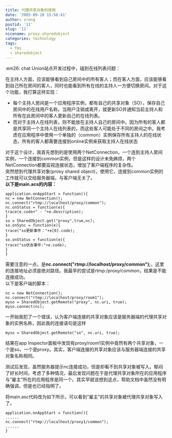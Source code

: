 ```yaml
---
title: 代理共享对象的使用
date: '2005-09-28 15:56:41'
author: zrong
postid: '11'
slug: '11'
nicename: proxy-sharedobject
categories: technology
tags:
  - fms
  - sharedobject
---
```


:em26: chat Union站点开发过程中，碰到在线列表问题：  

在主持人方面，应该能够看到自己房间中的所有客人；而在客人方面，应该能够看到自己所在房间的客人，同时也能看到所有在线的主持人一方便切换房间。对于这个功能，我打算这样实现：<!--more-->

-   每个主持人房间是一个应用程序实例，都有自己的共享对象（SO），保存自己房间中的在线用户名称。当用户注销或离开，就更新SO并通知当前主持人和所有在此房间中的客人更新自己的在线列表。
-   而对于主持人在线列表，则不能放在主持人自己的房间中。因为所有的客人都是共享同一个主持人在线列表的，而这些客人可能处于不同的房间之中。我考虑在应用程序中使用一个单独的（common）实例保存所有主持人的在线状态，所有的客人都需要连接到online实例来获取主持人在线状态

对于这个设计，我首先想到的是使用两个NetConnection，一个连到主持人房间实例，一个连接到common实例，但是这样的设计未免麻烦，两个NetConnection都要监视连接状态，增加了客户端程序的复杂性。  
突然想到代理共享对象(proxy shared
object)，使用它，连接到common实例的工作就可以交给服务器端，与客户端无关了。  
**以下是main.acs的内容：**

``` {line="1" lang="actionscript"}
application.onAppStart = function(){
nc = new NetConnection();
nc.connect("rtmp://localhost/proxy/common");
nc.onStatus = function(e){
trace(e.code+" - "+e.description);
}
so = SharedObject.get("proxy",true,nc);
so.onSync = function(e){
trace("so更新事件："+e[0].code);
}
so.onStatus = function(e){
trace("so状态事件:"+e.code);
}
}
```

需要注意的一点，是**nc.connect("rtmp://localhost/proxy/common");**，这里的连接地址必须是绝对路径。我最早的尝试是rtmp:/proxy/common，结果是不能连接成功。  
以下是客户端的脚本：

``` {line="1" lang="actionscript"}
nc = new NetConnection();
nc.connect("rtmp://localhost/proxy/room1");
myso = SharedObject.getRemote("proxy", nc.uri, true);
myso.connect(nc);
```

一开始我犯了一个错误，认为客户端连接的共享对象应该是服务器端的代理共享对象的实例名称，因此我的连接语句是这样

``` {line="1" lang="actionscript"}
myso = SharedObject.getRemote("so", nc.uri, true);
```

结果在app
Inspector面板中发现有proxy/room1实例中竟然有两个共享对象，一个是so，一个是proxy。其实，客户端连接的共享对象应该与服务器端连接的共享对象名称相同。  

测试后发现，虽然服务器提示nc连接成功，但是却看不到共享对象被写入。郁闷了好长时间，考虑了多种情况，最后发现问题在于是代理共享对象所在的应用程序与“雇主”所在的应用程序是同一个。其实早就该想到这点，帮助文档中虽然没有明确强调，但是也已经指明了。  

将main.asc代码改为如下所示，可以看到“雇主”的共享对象被代理共享对象写入了。

``` {line="1" lang="actionscript"}
application.onAppStart = function(){
......
nc.connect("rtmp://localhost/proxy1/common");
......
}
```

